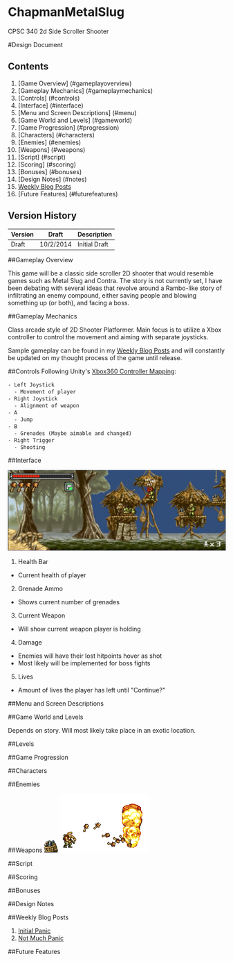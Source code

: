 ChapmanMetalSlug
================

CPSC 340 2d Side Scroller Shooter

#Design Document

Contents
-------------
1. [Game Overview] (#gameplayoverview)
2. [Gameplay Mechanics] (#gameplaymechanics)
3. [Controls] (#controls)
4. [Interface] (#interface)
5. [Menu and Screen Descriptions] (#menu)
6. [Game World and Levels] (#gameworld)
7. [Game Progression] (#progression)
8. [Characters] (#characters)
9. [Enemies] (#enemies)
10. [Weapons] (#weapons)
11. [Script] (#script)
12. [Scoring] (#scoring)
13. [Bonuses] (#bonuses)
14. [Design Notes] (#notes)
15. [Weekly Blog Posts](#posts)
16. [Future Features] (#futurefeatures)


Version History
---------------------

Version | Draft | Description
-----------|--------|-----------------
Draft | 10/2/2014 | Initial Draft

##<a name="gameplayoverview"></a>Gameplay Overview

This game will be a classic side scroller 2D shooter that would resemble games such as Metal Slug and Contra. The story is not currently set, I have been debating with several ideas that revolve around a Rambo-like story of infiltrating an enemy compound, either saving people and blowing something up (or both), and facing a boss.

##<a name="gameplaymechanics"></a>Gameplay Mechanics

Class arcade style of 2D Shooter Platformer. Main focus is to utilize a Xbox controller to control the movement and aiming with separate joysticks.

Sample gameplay can be found in my [Weekly Blog Posts](#posts) and will constantly be updated on my thought process of the game until release.

##<a name="controls"></a>Controls
Following Unity's [Xbox360 Controller Mapping](http://wiki.unity3d.com/images/a/a7/X360Controller2.png):

    - Left Joystick
      - Movement of player
    - Right Joystick
      - Alignment of weapon
    - A
      - Jump
    - B
      - Grenades (Maybe aimable and changed)
    - Right Trigger
      - Shooting

##<a name="interface"></a>Interface

![Example Interface](Assets/Ideas/UIExample.png)


1. Health Bar
  - Current health of player
2. Grenade Ammo
  - Shows current number of grenades
3. Current Weapon
  - Will show current weapon player is holding
4. Damage
  - Enemies will have their lost hitpoints hover as shot
  - Most likely will be implemented for boss fights
5. Lives
  - Amount of lives the player has left until "Continue?"

##<a name="menu"></a>Menu and Screen Descriptions

##<a name="gameworld"></a>Game World and Levels

Depends on story. Will most likely take place in an exotic location.

##<a name="levels"></a>Levels

##<a name="progression"></a>Game Progression

##<a name="characters"></a>Characters

##<a name="enemies"></a>Enemies

##<a name="weapons"></a>Weapons
![Item Drop](Assets/Ideas/item-bomb.gif)
![Grenades](Assets/Ideas/grenades.gif)

##<a name="script"></a>Script

##<a name="scoring"></a>Scoring

##<a name="bonuses"></a>Bonuses

##<a name="notes"></a>Design Notes

##<a name="posts"></a>Weekly Blog Posts
1. [Initial Panic](http://jacks205.blogspot.com/2014/09/week-1-initial-panic.html)
2. [Not Much Panic](http://jacks205.blogspot.com/2014/09/week-2-not-much-panic.html)

##<a name="futurefeatures"></a>Future Features

